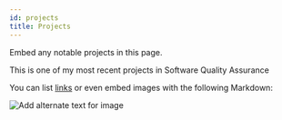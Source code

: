 ```yaml
---
id: projects
title: Projects
---
```


Embed any notable projects in this page.

This is one of my most recent projects in Software Quality Assurance

You can list [links](https://www.hashicorp.com/resources/test-driven-development-tdd-for-infrastructure)
or even embed images with the following Markdown:

![Add alternate text for image](.docs/assets/project.png)
